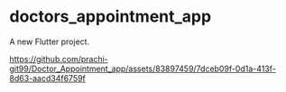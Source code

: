 # doctors_appointment_app

A new Flutter project.

https://github.com/prachi-git99/Doctor_Appointment_app/assets/83897459/7dceb09f-0d1a-413f-8d63-aacd34f6759f

